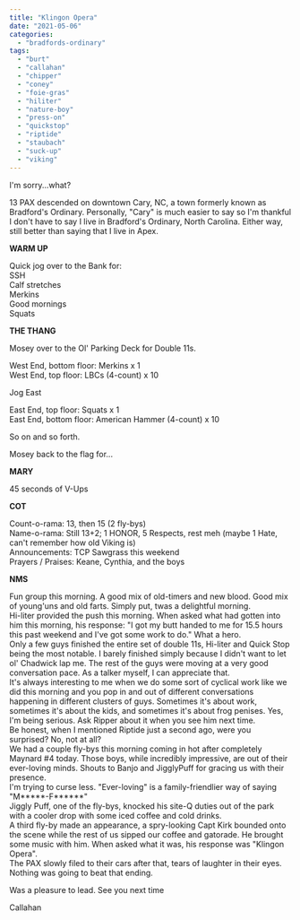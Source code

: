```yaml
---
title: "Klingon Opera"
date: "2021-05-06"
categories: 
  - "bradfords-ordinary"
tags: 
  - "burt"
  - "callahan"
  - "chipper"
  - "coney"
  - "foie-gras"
  - "hiliter"
  - "nature-boy"
  - "press-on"
  - "quickstop"
  - "riptide"
  - "staubach"
  - "suck-up"
  - "viking"
---
```


I'm sorry...what?

13 PAX descended on downtown Cary, NC, a town formerly known as Bradford's Ordinary. Personally, "Cary" is much easier to say so I'm thankful I don't have to say I live in Bradford's Ordinary, North Carolina. Either way, still better than saying that I live in Apex.

**WARM UP**

Quick jog over to the Bank for:  
SSH  
Calf stretches  
Merkins  
Good mornings  
Squats

**THE THANG**

Mosey over to the Ol' Parking Deck for Double 11s.

West End, bottom floor: Merkins x 1  
West End, top floor: LBCs (4-count) x 10

Jog East

East End, top floor: Squats x 1  
East End, bottom floor: American Hammer (4-count) x 10

So on and so forth.

Mosey back to the flag for...

**MARY**

45 seconds of V-Ups

**COT**

Count-o-rama: 13, then 15 (2 fly-bys)  
Name-o-rama: Still 13+2; 1 HONOR, 5 Respects, rest meh (maybe 1 Hate, can't remember how old Viking is)  
Announcements: TCP Sawgrass this weekend  
Prayers / Praises: Keane, Cynthia, and the boys

**NMS**

Fun group this morning. A good mix of old-timers and new blood. Good mix of young'uns and old farts. Simply put, twas a delightful morning.  
Hi-liter provided the push this morning. When asked what had gotten into him this morning, his response: "I got my butt handed to me for 15.5 hours this past weekend and I've got some work to do." What a hero.  
Only a few guys finished the entire set of double 11s, Hi-liter and Quick Stop being the most notable. I barely finished simply because I didn't want to let ol' Chadwick lap me. The rest of the guys were moving at a very good conversation pace. As a talker myself, I can appreciate that.  
It's always interesting to me when we do some sort of cyclical work like we did this morning and you pop in and out of different conversations happening in different clusters of guys. Sometimes it's about work, sometimes it's about the kids, and sometimes it's about frog penises. Yes, I'm being serious. Ask Ripper about it when you see him next time.  
Be honest, when I mentioned Riptide just a second ago, were you surprised? No, not at all?  
We had a couple fly-bys this morning coming in hot after completely Maynard #4 today. Those boys, while incredibly impressive, are out of their ever-loving minds. Shouts to Banjo and JigglyPuff for gracing us with their presence.  
I'm trying to curse less. "Ever-loving" is a family-friendlier way of saying "M\*\*\*\*\*-F\*\*\*\*\*\*"  
Jiggly Puff, one of the fly-bys, knocked his site-Q duties out of the park with a cooler drop with some iced coffee and cold drinks.  
A third fly-by made an appearance, a spry-looking Capt Kirk bounded onto the scene while the rest of us sipped our coffee and gatorade. He brought some music with him. When asked what it was, his response was "Klingon Opera".  
The PAX slowly filed to their cars after that, tears of laughter in their eyes. Nothing was going to beat that ending.

Was a pleasure to lead. See you next time

Callahan
